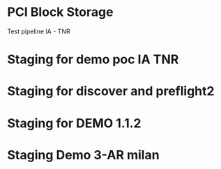 # PCI Block Storage
Test pipeline IA - TNR
# Staging for demo poc IA TNR
# Staging for discover and preflight2
# Staging for DEMO 1.1.2
# Staging Demo 3-AR milan